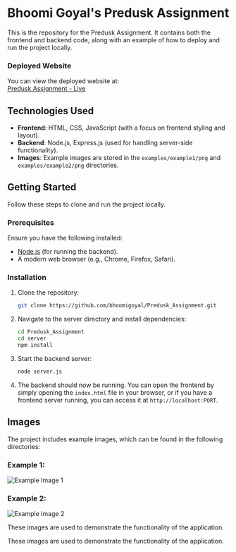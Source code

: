 # Bhoomi Goyal's Predusk Assignment

This is the repository for the Predusk Assignment. It contains both the frontend and backend code, along with an example of how to deploy and run the project locally.

### Deployed Website

You can view the deployed website at:  
[Predusk Assignment - Live](https://predusk-assignment.onrender.com)

## Technologies Used

- **Frontend**: HTML, CSS, JavaScript (with a focus on frontend styling and layout).
- **Backend**: Node.js, Express.js (used for handling server-side functionality).
- **Images**: Example images are stored in the `examples/example1/png` and `examples/example2/png` directories.

## Getting Started

Follow these steps to clone and run the project locally.

### Prerequisites

Ensure you have the following installed:
- [Node.js](https://nodejs.org/en/) (for running the backend).
- A modern web browser (e.g., Chrome, Firefox, Safari).

### Installation

1. Clone the repository:
    ```bash
    git clone https://github.com/bhoomigoyal/Predusk_Assignment.git
    ```

2. Navigate to the server directory and install dependencies:
    ```bash
    cd Predusk_Assignment
    cd server
    npm install
    ```

3. Start the backend server:
    ```bash
    node server.js
    ```

4. The backend should now be running. You can open the frontend by simply opening the `index.html` file in your browser, or if you have a frontend server running, you can access it at `http://localhost:PORT`.

## Images

The project includes example images, which can be found in the following directories:

### Example 1:

![Example Image 1](examples/example1/png/image1.png)

### Example 2:

![Example Image 2](examples/example2/png/image2.png)

These images are used to demonstrate the functionality of the application.


These images are used to demonstrate the functionality of the application.





